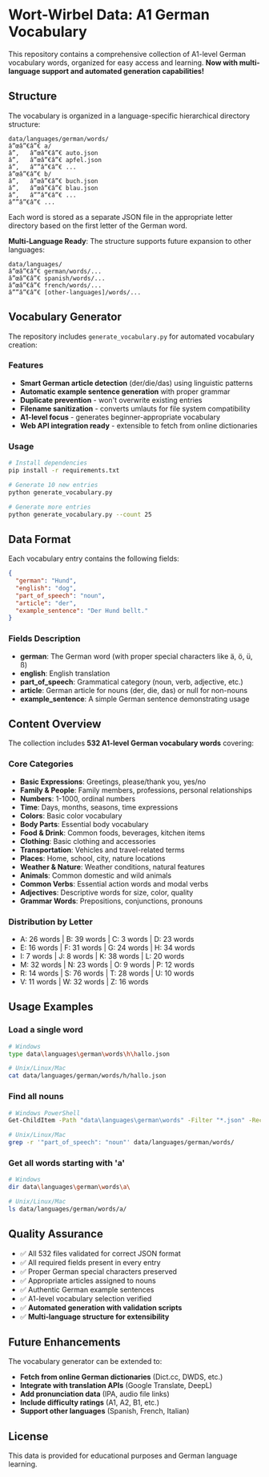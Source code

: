# Wort-Wirbel Data: A1 German Vocabulary

This repository contains a comprehensive collection of A1-level German vocabulary words, organized for easy access and learning. **Now with multi-language support and automated generation capabilities!**

## Structure

The vocabulary is organized in a language-specific hierarchical directory structure:

```
data/languages/german/words/
â”œâ”€â”€ a/
â”‚   â”œâ”€â”€ auto.json
â”‚   â”œâ”€â”€ apfel.json
â”‚   â””â”€â”€ ...
â”œâ”€â”€ b/
â”‚   â”œâ”€â”€ buch.json
â”‚   â”œâ”€â”€ blau.json
â”‚   â””â”€â”€ ...
â””â”€â”€ ...
```

Each word is stored as a separate JSON file in the appropriate letter directory based on the first letter of the German word.

**Multi-Language Ready**: The structure supports future expansion to other languages:
```
data/languages/
â”œâ”€â”€ german/words/...
â”œâ”€â”€ spanish/words/...
â”œâ”€â”€ french/words/...
â””â”€â”€ [other-languages]/words/...
```

## Vocabulary Generator

The repository includes `generate_vocabulary.py` for automated vocabulary creation:

### Features
- **Smart German article detection** (der/die/das) using linguistic patterns
- **Automatic example sentence generation** with proper grammar
- **Duplicate prevention** - won't overwrite existing entries
- **Filename sanitization** - converts umlauts for file system compatibility
- **A1-level focus** - generates beginner-appropriate vocabulary
- **Web API integration ready** - extensible to fetch from online dictionaries

### Usage
```bash
# Install dependencies
pip install -r requirements.txt

# Generate 10 new entries
python generate_vocabulary.py

# Generate more entries
python generate_vocabulary.py --count 25
```

## Data Format

Each vocabulary entry contains the following fields:

```json
{
  "german": "Hund",
  "english": "dog",
  "part_of_speech": "noun",
  "article": "der",
  "example_sentence": "Der Hund bellt."
}
```

### Fields Description

- **german**: The German word (with proper special characters like ä, ö, ü, ß)
- **english**: English translation
- **part_of_speech**: Grammatical category (noun, verb, adjective, etc.)
- **article**: German article for nouns (der, die, das) or null for non-nouns
- **example_sentence**: A simple German sentence demonstrating usage

## Content Overview

The collection includes **532 A1-level German vocabulary words** covering:

### Core Categories
- **Basic Expressions**: Greetings, please/thank you, yes/no
- **Family & People**: Family members, professions, personal relationships
- **Numbers**: 1-1000, ordinal numbers
- **Time**: Days, months, seasons, time expressions
- **Colors**: Basic color vocabulary
- **Body Parts**: Essential body vocabulary
- **Food & Drink**: Common foods, beverages, kitchen items
- **Clothing**: Basic clothing and accessories
- **Transportation**: Vehicles and travel-related terms
- **Places**: Home, school, city, nature locations
- **Weather & Nature**: Weather conditions, natural features
- **Animals**: Common domestic and wild animals
- **Common Verbs**: Essential action words and modal verbs
- **Adjectives**: Descriptive words for size, color, quality
- **Grammar Words**: Prepositions, conjunctions, pronouns

### Distribution by Letter
- A: 26 words | B: 39 words | C: 3 words | D: 23 words
- E: 16 words | F: 31 words | G: 24 words | H: 34 words
- I: 7 words | J: 8 words | K: 38 words | L: 20 words
- M: 32 words | N: 23 words | O: 9 words | P: 12 words
- R: 14 words | S: 76 words | T: 28 words | U: 10 words
- V: 11 words | W: 32 words | Z: 16 words

## Usage Examples

### Load a single word
```bash
# Windows
type data\languages\german\words\h\hallo.json

# Unix/Linux/Mac
cat data/languages/german/words/h/hallo.json
```

### Find all nouns
```bash
# Windows PowerShell
Get-ChildItem -Path "data\languages\german\words" -Filter "*.json" -Recurse | ForEach-Object { if ((Get-Content $_.FullName | ConvertFrom-Json).part_of_speech -eq "noun") { $_.Name } }

# Unix/Linux/Mac
grep -r '"part_of_speech": "noun"' data/languages/german/words/
```

### Get all words starting with 'a'
```bash
# Windows
dir data\languages\german\words\a\

# Unix/Linux/Mac
ls data/languages/german/words/a/
```

## Quality Assurance

- ✅ All 532 files validated for correct JSON format
- ✅ All required fields present in every entry
- ✅ Proper German special characters preserved
- ✅ Appropriate articles assigned to nouns
- ✅ Authentic German example sentences
- ✅ A1-level vocabulary selection verified
- ✅ **Automated generation with validation scripts**
- ✅ **Multi-language structure for extensibility**

## Future Enhancements

The vocabulary generator can be extended to:
- **Fetch from online German dictionaries** (Dict.cc, DWDS, etc.)
- **Integrate with translation APIs** (Google Translate, DeepL)
- **Add pronunciation data** (IPA, audio file links)
- **Include difficulty ratings** (A1, A2, B1, etc.)
- **Support other languages** (Spanish, French, Italian)

## License

This data is provided for educational purposes and German language learning.